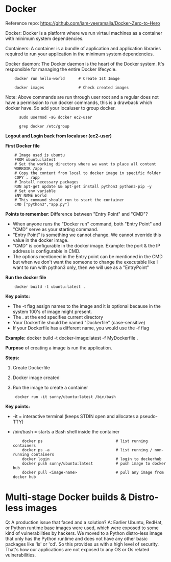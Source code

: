 # Docker

Reference repo: https://github.com/iam-veeramalla/Docker-Zero-to-Hero

Docker: Docker is a platform where we run virtaul machines as a container with minimum system dependencies.

Containers: A container is a bundle of application and application libraries required to run your application in the minimum system dependencies.

Docker daemon: The Docker daemon is the heart of the Docker system. It's responsible for managing the entire Docker lifecycle. 

        docker run hello-world      # Create 1st Image

        docker images               # Check created images

Note: Above commands are run through user root and a regular does not have a permission to run docker commands, this is a drawback which docker have. So add your localuser to group docker.

          sudo usermod -aG docker ec2-user

          grep docker /etc/group

**Logout and Login back from localuser (ec2-user)**

**First Docker file**

        # Image used is ubuntu
        FROM ubuntu:latest
        # Set the working directory where we want to place all content
        WORKDIR /app
        # Copy the content from local to docker image in specific folder
        COPY . /app
        # Install necessary packages
        RUN apt-get update && apt-get install python3 python3-pip -y
        # Set env variable
        ENV NAME World
        # This command should run to start the container
        CMD ["python3","app.py"]


**Points to remember**: Difference between "Entry Point" and "CMD"? 

* When anyone runs the "Docker run" command, both "Entry Point" and "CMD" serve as your starting command.
* "Entry Point" is something we cannot change. We cannot override this value in the docker image.
* "CMD" is configurable in the docker image. Example: the port & the IP address is configurable in CMD.
* The options mentioned in the Entry point can be mentioned in the CMD but when we don't want the someone to change the executable like I want to run with python3 only, then we will use as a "EntryPoint"        



**Run the docker file**

        docker build -t ubuntu:latest .

**Key points:**

* The -t flag assign names to the image and it is optional because in the system 100's of image might present.
* The . at the end specifies current directory
* Your Dockerfile should be named "Dockerfile" (case-sensitive)
* If your Dockerfile has a different name, you would use the -f flag

**Example:** docker build -t docker-image:latest -f MyDockerfile .

**Purpose** of creating a image is run the application.

**Steps:**

1. Create Dockerfile
2. Docker image created
3. Run the image to create a container

        docker run -it sunny/ubuntu:latest /bin/bash

**Key points:**

* -it = interactive terminal (keeps STDIN open and allocates a pseudo-TTY)
* /bin/bash = starts a Bash shell inside the container

          docker ps                                # list running containers
          docker ps -a                             # list running / non-running containers
          docker login                             # login to dockerhub
          docker push sunny/ubuntu:latest          # push image to docker hub
          docker pull <image-name>                 # pull any image from docker hub




# Multi-stage Docker builds & Distro-less images

Q: A production issue that faced and a solution?
A: Earlier Ubuntu, RedHat, or Python runtime base images were used, which were exposed to some kind of vulnerabilities by hackers. We moved to a Python distro-less image that only has the Python runtime and does not have any other basic packages like 'ls' or 'cd'. So this provides us with a high level of security.
That's how our applications are not exposed to any OS or Os related vulnerabilities.


 
  
